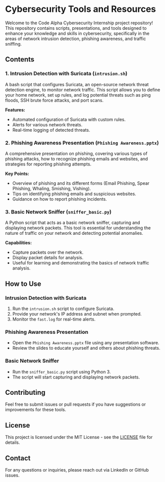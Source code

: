 # Cybersecurity Tools and Resources

Welcome to the Code Alpha Cybersecurity Internship project repository! This repository contains scripts, presentations, and tools designed to enhance your knowledge and skills in cybersecurity, specifically in the areas of network intrusion detection, phishing awareness, and traffic sniffing.

## Contents

### 1. Intrusion Detection with Suricata (`intrusion.sh`)
A bash script that configures Suricata, an open-source network threat detection engine, to monitor network traffic. This script allows you to define your home network, set up rules, and log potential threats such as ping floods, SSH brute force attacks, and port scans.

**Features:**
- Automated configuration of Suricata with custom rules.
- Alerts for various network threats.
- Real-time logging of detected threats.

### 2. Phishing Awareness Presentation (`Phishing Awareness.pptx`)
A comprehensive presentation on phishing, covering various types of phishing attacks, how to recognize phishing emails and websites, and strategies for reporting phishing attempts.

**Key Points:**
- Overview of phishing and its different forms (Email Phishing, Spear Phishing, Whaling, Smishing, Vishing).
- Tips on identifying phishing emails and suspicious websites.
- Guidance on how to report phishing incidents.

### 3. Basic Network Sniffer (`sniffer_basic.py`)
A Python script that acts as a basic network sniffer, capturing and displaying network packets. This tool is essential for understanding the nature of traffic on your network and detecting potential anomalies.

**Capabilities:**
- Capture packets over the network.
- Display packet details for analysis.
- Useful for learning and demonstrating the basics of network traffic analysis.

## How to Use

### Intrusion Detection with Suricata
1. Run the `intrusion.sh` script to configure Suricata.
2. Provide your network's IP address and subnet when prompted.
3. Monitor the `fast.log` for real-time alerts.

### Phishing Awareness Presentation
- Open the `Phishing Awareness.pptx` file using any presentation software.
- Review the slides to educate yourself and others about phishing threats.

### Basic Network Sniffer
- Run the `sniffer_basic.py` script using Python 3.
- The script will start capturing and displaying network packets.

## Contributing
Feel free to submit issues or pull requests if you have suggestions or improvements for these tools.

## License
This project is licensed under the MIT License - see the [LICENSE](LICENSE) file for details.

## Contact
For any questions or inquiries, please reach out via LinkedIn or GitHub issues.
